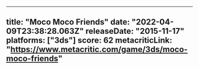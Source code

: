 
---
title: "Moco Moco Friends"
date: "2022-04-09T23:38:28.063Z"
releaseDate: "2015-11-17"
platforms: ["3ds"]
score: 62
metacriticLink: "https://www.metacritic.com/game/3ds/moco-moco-friends"
---
